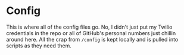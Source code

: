 # Config

This is where all of the config files go. No, I didn't just put my Twilio
credentials in the repo or all of GitHub's personal numbers just chillin around
here. All the crap from `/config` is kept locally and is pulled into scripts
as they need them.
